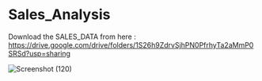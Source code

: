 # Sales_Analysis

Download the SALES_DATA from here : https://drive.google.com/drive/folders/1S26h9ZdrvSjhPN0PfrhyTa2aMmP0SRSd?usp=sharing


![Screenshot (120)](https://user-images.githubusercontent.com/97386434/229334877-896ec36d-7c30-4e2f-b94d-0e116a8d0494.png)
